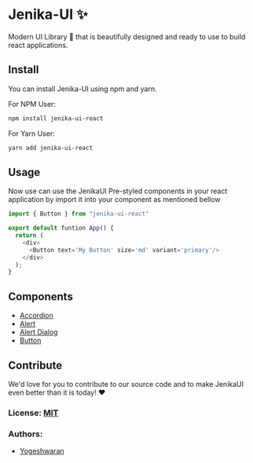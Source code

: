 # Jenika-UI :sparkles:

Modern UI Library :gem: that is beautifully designed and ready to use to build react applications.

## Install

You can install Jenika-UI using npm and yarn.

For NPM User:

```bash
npm install jenika-ui-react
```

For Yarn User:

```bash
yarn add jenika-ui-react
```

## Usage

Now use can use the JenikaUI Pre-styled components in your react application by import it into your component as mentioned bellow

```javascript
import { Button } from "jenika-ui-react"

export default funtion App() {
  return (
    <div>
      <Button text='My Button' size='md' variant='primary'/>
    </div>
  );
}
```

## Components

- [Accordion](https://yogesh7401.github.io/jenika-ui-react/?path=/story/components-accordion--default)
- [Alert](https://yogesh7401.github.io/jenika-ui-react/?path=/story/components-alert--default)
- [Alert Dialog](https://yogesh7401.github.io/jenika-ui-react/?path=/story/components-alert-dialog--default)
- [Button](https://yogesh7401.github.io/jenika-ui-react/?path=/story/components-button--default)

## Contribute

We'd love for you to contribute to our source code and to make JenikaUI even better than it is today! :heart:

### License: [MIT](./LICENSE)

### Authors:

- [Yogeshwaran](https://yogesh7401.netlify.app/)
